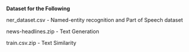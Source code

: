 **Dataset for the Following**

ner_dataset.csv - Named-entity recognition and Part of Speech dataset


news-headlines.zip - Text Generation


train.csv.zip - Text Similarity
